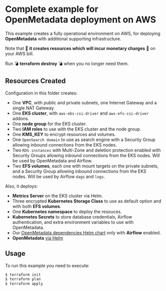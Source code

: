 # Complete example for OpenMetadata deployment on AWS

This example creates a fully operational environment on AWS, for deploying **OpenMetadata** with additional supporting infrastructure.

Note that 💸 **it creates resources which will incur monetary charges** 💸 on your AWS bill.

Run 💣 **terraform destroy** 💣 when you no longer need them.


## Resources Created

Configuration in this folder creates:

* One **VPC**, with public and private subnets, one Internet Gateway and a single NAT Gateway.
* One **EKS cluster**, with `aws-ebs-csi-driver` and `aws-efs-csi-driver` addons.
* One **node group** for the EKS cluster.
* Two **IAM roles** to use with the EKS cluster and the node group.
* One **KMS_KEY** to encrypt resources and volumes.
* One `OpenSearch domain` to use as search engine with a Security Group allowing inbound connections from the EKS nodes.
* Two `RDS instances` with Multi-Zone and deletion protection enabled with Security Groups allowing inbound connections from the EKS nodes. Will be used by OpenMetadata and Airflow.
* Two **EFS volumes**, each one with mount targets on the private subnets, and a Security Group allowing inbound connections from the EKS nodes. Will be used by Airflow `dags` and `logs`.

Also, it deploys:

* **Metrics Server** on the EKS cluster via Helm.
* Three encrypted **Kubernetes Storage Class** to use as default option and with both **EFS volumes**.
* One **Kubernetes namespace** to deploy the resouces.
* **Kubernetes Secrets** to store database credentials, Airflow authentication, and extra environment variables to use with OpenMetadata.
* Our [OpenMetadata dependencies Helm chart](https://github.com/open-metadata/openmetadata-helm-charts/tree/main/charts/deps) only with **Airflow** enabled.
* **OpenMetadata** [via Helm](https://github.com/open-metadata/openmetadata-helm-charts/tree/main/charts/openmetadata)

## Usage

To run this example you need to execute:

```bash
$ terraform init
$ terraform plan
$ terraform apply
```
